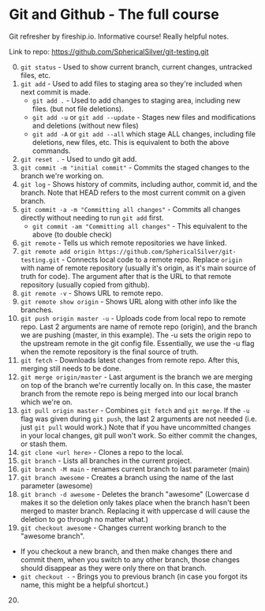 # Git and Github - The full course

Git refresher by fireship.io. Informative course! Really helpful notes.

Link to repo: https://github.com/SphericalSilver/git-testing.git

0. `git status` - Used to show current branch, current changes, untracked files, etc.
1. `git add` - Used to add files to staging area so they're included when next commit is made.
   - `git add .` - Used to add changes to staging area, including new files. (but not file deletions).
   - `git add -u` or `git add --update` - Stages new files and modifications and deletions (without new files)
   - `git add -A` or `git add --all` which stage ALL changes, including file deletions, new files, etc. This is equivalent to both the above commands.
2. `git reset .` - Used to undo git add.
3. `git commit -m "initial commit"` - Commits the staged changes to the branch we're working on.
4. `git log` - Shows history of commits, including author, commit id, and the branch. Note that HEAD refers to the most current commit on a given branch.
5. `git commit -a -m "Committing all changes"` - Commits all changes directly without needing to run `git add` first.
   - `git commit -am "Committing all changes"` - This equivalent to the above (to double check)
6. `git remote` - Tells us which remote repositories we have linked.
7. `git remote add origin https://github.com/SphericalSilver/git-testing.git` - Connects local code to a remote repo. Replace `origin` with name of remote repository (usually it's origin, as it's main source of truth for code). The argument after that is the URL to that remote repository (usually copied from github).
8. `git remote -v` - Shows URL to remote repo.
9. `git remote show origin` - Shows URL along with other info like the branches.
10. `git push origin master -u` - Uploads code from local repo to remote repo. Last 2 arguments are name of remote repo (origin), and the branch we are pushing (master, in this example). The -u sets the origin repo to the upstream remote in the git config file. Essentially, we use the -u flag when the remote repository is the final source of truth.
11. `git fetch` - Downloads latest changes from remote repo. After this, merging still needs to be done.
12. `git merge origin/master` - Last argument is the branch we are merging on top of the branch we're currently locally on. In this case, the master branch from the remote repo is being merged into our local branch which we're on.
13. `git pull origin master` - Combines `git fetch` and `git merge`. If the `-u` flag was given during `git push`, the last 2 arguments are not needed (i.e. just `git pull` would work.) Note that if you have uncommitted changes in your local changes, git pull won't work. So either commit the changes, or stash them.
14. `git clone <url here>` - Clones a repo to the local.
15. `git branch` - Lists all branches in the current project.
16. `git branch -M main` - renames current branch to last parameter (main)
17. `git branch awesome` - Creates a branch using the name of the last parameter (awesome)
18. `git branch -d awesome` - Deletes the branch "awesome" (Lowercase d makes it so the deletion only takes place when the branch hasn't been merged to master branch. Replacing it with uppercase d will cause the deletion to go through no matter what.)
19. `git checkout awesome` - Changes current working branch to the "awesome branch".

- If you checkout a new branch, and then make changes there and commit them, when you switch to any other branch, those changes should disappear as they were only there on that branch.
- `git checkout -` - Brings you to previous branch (in case you forgot its name, this might be a helpful shortcut.)

20.
